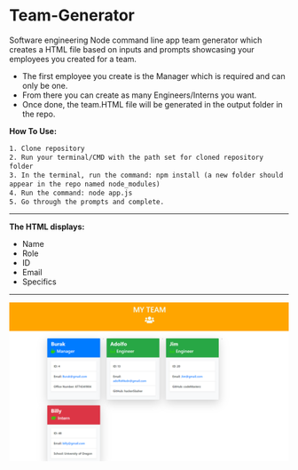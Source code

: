 # Team-Generator

Software engineering Node command line app team generator which creates a HTML file based on inputs and prompts showcasing your employees you created for a team.
- The first employee you create is the Manager which is required and can only be one.
- From there you can create as many Engineers/Interns you want.
- Once done, the team.HTML file will be generated in the output folder in the repo.


**How To Use:**

    1. Clone repository
    2. Run your terminal/CMD with the path set for cloned repository folder
    3. In the terminal, run the command: npm install (a new folder should appear in the repo named node_modules)
    4. Run the command: node app.js
    5. Go through the prompts and complete.

___________________________________________________________________________________________________________________________________

**The HTML displays:**

- Name
- Role
- ID
- Email
- Specifics

___________________________________________________________________________________________________________________________________

![Example profile](./exampleIMG.png)
